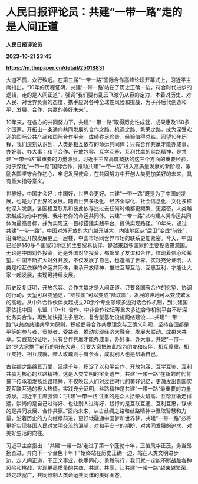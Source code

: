 # 人民日报评论员：共建“一带一路”走的是人间正道
**人民日报评论员**

**2023-10-21 23:45**

**https://m.thepaper.cn/detail/25018831**

大道不孤，众行致远。在第三届“一带一路”国际合作高峰论坛开幕式上，习近平主席指出，“10年的历程证明，共建‘一带一路’站在了历史正确一边，符合时代进步的逻辑，走的是人间正道”，强调“我们要有乱云飞渡仍从容的定力，本着对历史、对人民、对世界负责的态度，携手应对各种全球性风险和挑战，为子孙后代创造和平、发展、合作、共赢的美好未来”。

10年来，在各方的共同努力下，共建“一带一路”取得历史性成就，成果惠及150多个国家，开拓出一条通向共同发展的合作之路、机遇之路、繁荣之路，成为深受欢迎的国际公共产品和国际合作平台。成绩弥足珍贵，经验值得总结。回望10年历程，我们深刻认识到，人类是相互依存的命运共同体；只有合作共赢才能办成事、办好事、办大事；和平合作、开放包容、互学互鉴、互利共赢的丝路精神，是共建“一带一路”最重要的力量源泉。习近平主席高度概括的这三个方面的重要经验，对于深化“一带一路”国际合作，推动共建“一带一路”进入高质量发展的新阶段，激励各国坚守合作初心、牢记发展使命，在共同努力中开创人类更加美好的未来，具有重大指导意义。

世界好，中国才会好；中国好，世界会更好。共建“一带一路”既是为了中国的发展，也是为了世界的发展。随着世界多极化、经济全球化、社会信息化、文化多样化深入发展，各国相互联系和彼此依存比过去任何时候都更频繁、更紧密，人类越来越成为你中有我、我中有你的命运共同体。共建“一带一路”以构建人类命运共同体为最高目标，并为实现这一目标搭建实践平台、提供实现路径。10年来，通过共建“一带一路”，中国对外开放的大门越开越大，内陆地区从“后卫”变成“前锋”，沿海地区开放发展更上一层楼，中国市场同世界市场的联系更加紧密。今天，中国已经是140多个国家和地区的主要贸易伙伴，是越来越多国家的主要投资来源国。无论是中国对外投资，还是外国对华投资，都彰显了友谊和合作，体现着信心和希望。中国不断扩大对外开放，不仅发展了自己，也造福了世界。实践充分证明，人类是相互依存的命运共同体，秉承开放精神，推进互帮互助、互惠互利，才能让大家一起发展，实现可持续发展。

历史反复证明，开放包容、合作共赢才是人间正道。只要各国有合作的愿望、协调的行动，天堑可以变通途，“陆锁国”可以变成“陆联国”，发展的洼地可以变成繁荣的高地。从中外合作伙伴发起成立20余个专业领域多边对话合作机制，到共建国家依托中国—东盟（10+1）合作、中非合作论坛等重大多边合作机制平台不断深化务实合作，再到加快推进多层次、复合型基础设施网络建设……共建“一带一路”以共商共建共享为原则，积极倡导合作共赢理念与正确义利观，坚持各国都是平等的参与者、贡献者、受益者，推动实现经济大融合、发展大联动、成果大共享。实践充分证明，只有合作共赢才能办成事、办好事、办大事。共建“一带一路”是大家携手前行的阳光大道，只要大家把彼此视为朋友和伙伴，相互尊重、相互支持、相互成就，赠人玫瑰则手有余香，成就别人也是帮助自己。

古丝绸之路绵亘万里，延续千年，积淀了以和平合作、开放包容、互学互鉴、互利共赢为核心的丝路精神。这是人类文明的宝贵遗产。共建“一带一路”在新的时代背景下传承和发扬丝路精神，不仅唤起人们对过往时代的美好记忆，更激发出各国实现互联互通的极大热情。实践充分证明，丝路精神是共建“一带一路”最重要的力量源泉。习近平主席强调：“共建‘一带一路’注重的是众人拾柴火焰高、互帮互助走得远，崇尚的是自己过得好、也让别人过得好，践行的是互联互通、互利互惠，谋求的是共同发展、合作共赢。”面向未来，从古丝绸之路和丝路精神中汲取智慧和力量，沿着历史的方向继续前进，更好地融通中国梦和世界梦，共建“一带一路”必将更好实现各国人民对文明交流的渴望、对和平安宁的期盼、对共同发展的追求、对美好生活的向往。

习近平主席指出：“共建‘一带一路’走过了第一个蓬勃十年，正值风华正茂，务当昂扬奋进，奔向下一个金色十年！”始终站在历史正确一边、站在人类文明进步一边，走人间正道，干正义事业，携手同心、勇毅前行，我们就一定能不断战胜各种风险和挑战，实现更高质量的共商、共建、共享，让共建“一带一路”越来越繁荣、越走越宽广，共同绘制人类命运共同体的美好画卷。